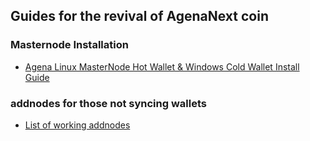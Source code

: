 ## Guides for the revival of AgenaNext coin

### Masternode Installation
* [Agena Linux MasterNode Hot Wallet & Windows Cold Wallet Install Guide](guides/auto_guide.md)

### addnodes for those not syncing wallets
* [List of working addnodes](guides/addnodes.md)